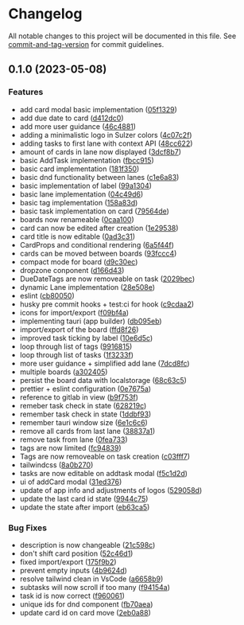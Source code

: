 # Changelog

All notable changes to this project will be documented in this file. See [commit-and-tag-version](https://github.com/absolute-version/commit-and-tag-version) for commit guidelines.

## 0.1.0 (2023-05-08)


### Features

* add card modal basic implementation ([05f1329](https://git.sulzer.de/hahnk/dayplanner/commit/05f13291f0bdcf0bb967dbad10de1694bd6bf378))
* add due date to card ([d412dc0](https://git.sulzer.de/hahnk/dayplanner/commit/d412dc02c4fbe9a86d1f136ed5edc33452ac75e1))
* add more user guidance ([46c4881](https://git.sulzer.de/hahnk/dayplanner/commit/46c4881cd2fff2f8a25a4c10a60d55719a3fa572))
* adding a minimalistic logo in Sulzer colors ([4c07c2f](https://git.sulzer.de/hahnk/dayplanner/commit/4c07c2f626efaffaef1719ae035f572317194126))
* adding tasks to first lane with context API ([48cc622](https://git.sulzer.de/hahnk/dayplanner/commit/48cc6229c8d2fb879ab8000e08fc40e351371c4d))
* amount of cards in lane now displayed ([3dcf8b7](https://git.sulzer.de/hahnk/dayplanner/commit/3dcf8b77088962549a91a02b651e2f1a9ccb4400))
* basic AddTask implementation ([fbcc915](https://git.sulzer.de/hahnk/dayplanner/commit/fbcc91519523edbd64d25a046a04d7ce575b63f3))
* basic card implementation ([181f350](https://git.sulzer.de/hahnk/dayplanner/commit/181f3508973374b66619240fe4a0dc3e9ff0686e))
* basic dnd functionality between lanes ([c1e6a83](https://git.sulzer.de/hahnk/dayplanner/commit/c1e6a83c3ace6001b4fcd97eb369253f853865bc))
* basic implementation of label ([99a1304](https://git.sulzer.de/hahnk/dayplanner/commit/99a13046f21441b499704e5965dbfcd40b64ef0f))
* basic lane implementation ([04c49d6](https://git.sulzer.de/hahnk/dayplanner/commit/04c49d6eabc6f5afae2cf771a928ab4beaf68291))
* basic tag implementation ([158a83d](https://git.sulzer.de/hahnk/dayplanner/commit/158a83de5a0c1678d60ae822e86b9fcb639e9a7f))
* basic task implementation on card ([79564de](https://git.sulzer.de/hahnk/dayplanner/commit/79564de9831eb1cfbeedc805e32faf0a070b94ad))
* boards now renameable ([0caa100](https://git.sulzer.de/hahnk/dayplanner/commit/0caa100636fa266122f480f7cb67720b61e32a0a))
* card can now be edited after creation ([1e29538](https://git.sulzer.de/hahnk/dayplanner/commit/1e2953847e917cebcc6fa28eb9c219ab0ad0b047))
* card title is now editable ([0ad3c31](https://git.sulzer.de/hahnk/dayplanner/commit/0ad3c31909acd6ddc27323d600c88a7e8769940a))
* CardProps and conditional rendering ([6a5f44f](https://git.sulzer.de/hahnk/dayplanner/commit/6a5f44f4d8c4274b04fed7af6cb97cd5634d921a))
* cards can be moved between boards ([93fccc4](https://git.sulzer.de/hahnk/dayplanner/commit/93fccc45ad9033aafde3f784d52ede352c33f446))
* compact mode for board ([d9c30ec](https://git.sulzer.de/hahnk/dayplanner/commit/d9c30ec3c3042488ced81701b28503c104bc3822))
* dropzone conponent ([d166d43](https://git.sulzer.de/hahnk/dayplanner/commit/d166d431cc2effce04efd4816c1ac8c77561dee8))
* DueDateTags are now removeable on task ([2029bec](https://git.sulzer.de/hahnk/dayplanner/commit/2029bec91853f5e0550cf4aa90b661f61a56f935))
* dynamic Lane implementation ([28e508e](https://git.sulzer.de/hahnk/dayplanner/commit/28e508eef9f532fc17e9fab5332c5de483e64824))
* eslint ([cb80050](https://git.sulzer.de/hahnk/dayplanner/commit/cb80050a10b947336eb5e9dcad8bb94587466966))
* husky pre commit hooks + test:ci for hook ([c9cdaa2](https://git.sulzer.de/hahnk/dayplanner/commit/c9cdaa29b6b0e50af777fe6630597f9ac98379ff))
* icons for import/export ([f09bf4a](https://git.sulzer.de/hahnk/dayplanner/commit/f09bf4af70d4546cb5be8e08a42f35ffc71cbe50))
* implementing tauri (app builder) ([db095eb](https://git.sulzer.de/hahnk/dayplanner/commit/db095eb06c81433a865baa269ee87e5dd9fbf901))
* import/export of the board ([ffd8f26](https://git.sulzer.de/hahnk/dayplanner/commit/ffd8f26058955b24359631ac0ee70643085b2e36))
* improved task ticking by label ([10e6d5c](https://git.sulzer.de/hahnk/dayplanner/commit/10e6d5c7183779dcaacde53ad1c87ec72b1e6639))
* loop through list of tags ([9916815](https://git.sulzer.de/hahnk/dayplanner/commit/9916815b90cc0661f45fa171dae0a1475cf0b47f))
* loop through list of tasks ([1f3233f](https://git.sulzer.de/hahnk/dayplanner/commit/1f3233f6b6cfa66f7d05ccc14c4dfefadc099b7e))
* more user guidance + simplified add lane ([7dcd8fc](https://git.sulzer.de/hahnk/dayplanner/commit/7dcd8fc3235c242f26b97dbcda39811ce3847430))
* multiple boards ([a302405](https://git.sulzer.de/hahnk/dayplanner/commit/a30240539f59d9e663710f8bb0a251d18553bb51))
* persist the board data with localstorage ([68c63c5](https://git.sulzer.de/hahnk/dayplanner/commit/68c63c537b407db8ad3772031ef7a8660ae85e35))
* prettier + eslint configuration ([0e7675a](https://git.sulzer.de/hahnk/dayplanner/commit/0e7675a446b8fb543bd79600e436dbdea3ad3c8b))
* reference to gitlab in view ([b9f753f](https://git.sulzer.de/hahnk/dayplanner/commit/b9f753fc84e847e67e83836f918bad14eb001189))
* remeber task check in state ([628219c](https://git.sulzer.de/hahnk/dayplanner/commit/628219ced83a918141b787cf0ae103b2a9a3e5ae))
* remember task check in state ([1ddbf93](https://git.sulzer.de/hahnk/dayplanner/commit/1ddbf93cf06e3e15f2825309f6e1da8f3d6cd174))
* remember tauri window size ([6e1c6c6](https://git.sulzer.de/hahnk/dayplanner/commit/6e1c6c6ce15aa0d45f2651caa727fe0a07355b1a))
* remove all cards from last lane ([38837a1](https://git.sulzer.de/hahnk/dayplanner/commit/38837a1de3eaed7a97de1affe4483f3e1746eb88))
* remove task from lane ([0fea733](https://git.sulzer.de/hahnk/dayplanner/commit/0fea733d952175cc81fbde0f843608e7a8aff7c1))
* tags are now limited ([fc94839](https://git.sulzer.de/hahnk/dayplanner/commit/fc9483920b1845f1b0f53c3a898a9a457277b8bf))
* Tags are now removeable on task creation ([c03fff7](https://git.sulzer.de/hahnk/dayplanner/commit/c03fff7cc2e21e71e034dcf94e7903d20c1d8b05))
* tailwindcss ([8a0b270](https://git.sulzer.de/hahnk/dayplanner/commit/8a0b270e0c66d40859e0d18bc49d320657b71063))
* tasks are now editable on addtask modal ([f5c1d2d](https://git.sulzer.de/hahnk/dayplanner/commit/f5c1d2d3b2ae64d5e0588d1df75d149419de7293))
* ui of addCard modal ([31ed376](https://git.sulzer.de/hahnk/dayplanner/commit/31ed376abed8ef5488343cf4c61d623a45584f10))
* update of app info and adjustments of logos ([529058d](https://git.sulzer.de/hahnk/dayplanner/commit/529058d6959da93b64ce314268a65d1d9e925d3d))
* update the last card id state ([9944c75](https://git.sulzer.de/hahnk/dayplanner/commit/9944c757f0a392e7b90c911d59019330fa727b26))
* update the state after import ([eb63ca5](https://git.sulzer.de/hahnk/dayplanner/commit/eb63ca55ec55bcdb4ed738c57741c9514fb05b9b))


### Bug Fixes

* description is now changeable ([21c598c](https://git.sulzer.de/hahnk/dayplanner/commit/21c598c2c600758dc0263f59e8737949cd6131c7))
* don't shift card position ([52c46d1](https://git.sulzer.de/hahnk/dayplanner/commit/52c46d1f35b16f0038107b399a197577fb9ec0ef))
* fixed import/export ([175f9b2](https://git.sulzer.de/hahnk/dayplanner/commit/175f9b2dc3021f68cb6d8ad8e5a0b60cc4d10823))
* prevent empty inputs ([4b9624d](https://git.sulzer.de/hahnk/dayplanner/commit/4b9624de776b92d66df03dc78c7d44f9b3406336))
* resolve tailwind clean in VsCode ([a6658b9](https://git.sulzer.de/hahnk/dayplanner/commit/a6658b9af5cebf5bec0d3753a2804ec426952cd9))
* subtasks will now scroll if too many ([f94154a](https://git.sulzer.de/hahnk/dayplanner/commit/f94154a4bda353c03ea8e8b6b3942341bbfbb5e5))
* task id is now correct ([f960061](https://git.sulzer.de/hahnk/dayplanner/commit/f9600614fcece38417e516ec2867a123461fe813))
* unique ids for dnd component ([fb70aea](https://git.sulzer.de/hahnk/dayplanner/commit/fb70aea475c1fa841543f41d375ad09a75800c56))
* update card id on card move ([2eb0a88](https://git.sulzer.de/hahnk/dayplanner/commit/2eb0a8892e28349d8b69fd843e6e82cd0a78fea7))
